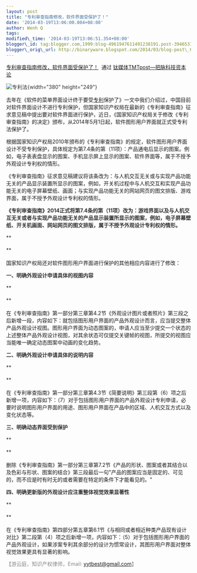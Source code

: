 ```yaml
--- 
layout: post 
title: "专利审查指南修改，软件界面受保护了！" 
date: '2014-03-19T13:06:00.004+08:00' 
author: Wenh Q
tags:
modified\_time: '2014-03-19T13:06:51.354+08:00' 
blogger\_id: tag:blogger.com,1999:blog-4961947611491238191.post-3946531868976620134
blogger\_orig\_url: http://binaryware.blogspot.com/2014/03/blog-post\_6659.html
---
```

[专利审查指南修改，软件界面受保护了！](http://www.tmtpost.com/99826.html)  通过
[钛媒体TMTpost—把脉科技资本论](http://www.tmtpost.com/)
<div dir="ltr" style="margin-top: 15px;">

<div style="color: #303030; font-size: 14px; line-height: 20px;">

![](http://www.tmtpost.com/wp-content/uploads/2014/03/139518907221.jpg "专利法"){width="380"
height="249"}

</div>





去年在《软件的菜单界面设计终于要受[专利](http://www.tmtpost.com/tag/%E4%B8%93%E5%88%A9)保护了》一文中我们介绍过，中国目前对软件界面设计不进行专利保护，但国家知识产权局在最新的《专利审查指南》征求意见稿中提出要对软件界面进行保护，近日，《国家知识产权局关于修改《专利审查指南》的决定》颁布，从2014年5月1日起，软件图形用户界面就正式受专利法保护了。



根据国家知识产权局2010年颁布的《专利审查指南》的规定，软件图形用户界面设计不受专利保护，具体规定为第7.4条的第（11项）：产品通电后显示的图案。例如，电子表表盘显示的图案、手机显示屏上显示的图案、软件界面等，属于不授予外观设计专利权的情形。



《专利审查指南》征求意见稿建议将该条改为：与人机交互无关或与实现产品功能无关的产品显示装置所显示的图案，例如，开关机过程中与人机交互和实现产品功能无关的电子屏幕壁纸、画面；与实现产品功能无关的网站网页的图文排版、游戏界面，属于不授予外观设计专利权的情形。

</div>

<div dir="ltr" style="margin-top: 15px;">



<div style="color: #303030; font-size: 14px; line-height: 20px;">

**《专利审查指南》2014正式将第7.4条的第（11项）改为：游戏界面以及与人机交互无关或者与实现产品功能无关的产品显示装置所显示的图案，例如，电子屏幕壁纸、开关机画面、网站网页的图文排版，属于不授予外观设计专利权的情形。**

</div>

<div style="color: #303030; font-size: 14px; line-height: 20px;">

**

**

</div>

国家知识产权局还对软件图形用户界面进行保护的其他相应内容进行了修改：

</div>

<div dir="ltr" style="margin-top: 15px;">



<div style="color: #303030; font-size: 14px; line-height: 20px;">

**一、明确外观设计申请具体的视图内容**

</div>

<div style="color: #303030; font-size: 14px; line-height: 20px;">

**

**

</div>

在《专利审查指南》第一部分第三章第4.2节《外观设计图片或者照片》第三段之后新增一段，内容如下：就包括图形用户界面的产品外观设计而言，应当提交整体产品外观设计视图。图形用户界面为动态图案的，申请人应当至少提交一个状态的上述整体产品外观设计视图，对其余状态可仅提交关键帧的视图，所提交的视图应当能唯一确定动态图案中动画的变化趋势。

</div>

<div dir="ltr" style="margin-top: 15px;">



<div style="color: #303030; font-size: 14px; line-height: 20px;">

**二、明确外观设计申请具体的说明内容**

</div>

<div style="color: #303030; font-size: 14px; line-height: 20px;">

**

**

</div>

在《专利审查指南》第一部分第三章第4.3节《简要说明》第三段第（6）项之后新增一项，内容如下：（7）对于包括图形用户界面的产品外观设计专利申请，必要时说明图形用户界面的用途、图形用户界面在产品中的区域、人机交互方式以及变化状态等。

</div>

<div dir="ltr" style="margin-top: 15px;">



<div style="color: #303030; font-size: 14px; line-height: 20px;">

**三、明确动态界面受到保护**

</div>

<div style="color: #303030; font-size: 14px; line-height: 20px;">

**

**

</div>

删除《专利审查指南》第一部分第三章第7.2节《产品的形状、图案或者其结合以及色彩与形状、图案的结合》第三段最后一句"产品的图案应当是固定的、可见的，而不应是时有时无的或者需要在特定的条件下才能看见的。"

</div>

<div dir="ltr" style="margin-top: 15px;">



<div style="color: #303030; font-size: 14px; line-height: 20px;">

**四、明确更新版的外观设计应注重整体视觉效果显著性**

</div>

<div style="color: #303030; font-size: 14px; line-height: 20px;">

**

**

</div>

在《专利审查指南》第四部分第五章第6.1节《与相同或者相近种类产品现有设计对比》第二段第（4）项之后新增一项，内容如下：（5）对于包括图形用户界面的产品外观设计，如果涉案专利其余部分的设计为惯常设计，其图形用户界面对整体视觉效果更具有显著的影响。
<div style="color: #303030; font-size: 14px; line-height: 20px;">




</div>

<div style="color: #303030; font-size: 14px; line-height: 20px;">

<span style="color: #888888;">【游云庭，知识产权律师，Email:
yytbest@gmail.com】</span>

</div>

</div>
